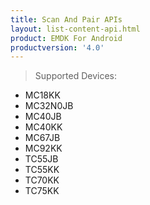 ```yaml
---
title: Scan And Pair APIs
layout: list-content-api.html
product: EMDK For Android
productversion: '4.0'
---
```


>Supported Devices:
* MC18KK
* MC32N0JB
* MC40JB
* MC40KK
* MC67JB
* MC92KK
* TC55JB
* TC55KK
* TC70KK
* TC75KK







